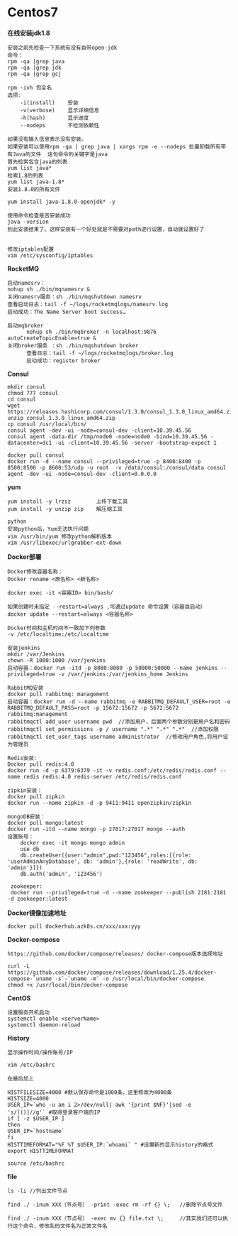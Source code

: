 # Centos7

**在线安装jdk1.8**

    安装之前先检查一下系统有没有自带open-jdk
    命令：
    rpm -qa |grep java
    rpm -qa |grep jdk
    rpm -qa |grep gcj

    rpm -ivh 包全名
    选项:
        -i(install)    安装
        -v(verbose)    显示详细信息
        -h(hash)       显示进度
        --nodeps       不检测依赖性

    如果没有输入信息表示没有安装。
    如果安装可以使用rpm -qa | grep java | xargs rpm -e --nodeps 批量卸载所有带有Java的文件  这句命令的关键字是java
    首先检索包含java的列表
    yum list java*
    检索1.8的列表
    yum list java-1.8*   
    安装1.8.0的所有文件

    yum install java-1.8.0-openjdk* -y
    
    使用命令检查是否安装成功
    java -version
    到此安装结束了。这样安装有一个好处就是不需要对path进行设置，自动就设置好了
    
    
    修改iptables配置
    vim /etc/sysconfig/iptables

**RocketMQ**
   
    启动namesrv：
    nohup sh ./bin/mqnamesrv &
    关闭namesrv服务：sh ./bin/mqshutdown namesrv
    查看启动日志：tail -f ~/logs/rocketmqlogs/namesrv.log
    启动成功：The Name Server boot success…
    
    启动mqbroker
          nohup sh ./bin/mqbroker -n localhost:9876 autoCreateTopicEnable=true &
    关闭broker服务 ：sh ./bin/mqshutdown broker
          查看日志：tail -f ~/logs/rocketmqlogs/broker.log
          启动成功：register broker

**Consul**
   
	mkdir consul
	chmod 777 consul
    cd consul
    wget https://releases.hashicorp.com/consul/1.3.0/consul_1.3.0_linux_amd64.zip
    unzip consul_1.3.0_linux_amd64.zip
    cp consul /usr/local/bin/
    consul agent -dev -ui -node=consul-dev -client=10.39.45.56
    consul agent -data-dir /tmp/node0 -node=node0 -bind=10.39.45.56 -datacenter=dc1 -ui -client=10.39.45.56 -server -bootstrap-expect 1

	docker pull consul
	docker run -d --name consul --privileged=true -p 8400:8400 -p 8500:8500 -p 8600:53/udp -u root  -v /data/consul:/consul/data consul agent -dev -ui -node=consul-dev -client=0.0.0.0

**yum**
   
    yum install -y lrzsz        上传下载工具
    yum install -y unzip zip	解压缩工具
    
    python
    安装python后，Yum无法执行问题
    vim /usr/bin/yum 修改python解析版本
    vim /usr/libexec/urlgrabber-ext-down

**Docker部署**

    Docker修改容器名称：
    Docker rename <原名称> <新名称>
	
	docker exec -it <容器ID> bin/bash/

	如果创建时未指定 --restart=always ,可通过update 命令设置（容器自启动）
	docker update --restart=always <容器名称>
    
    Docker时间和主机时间不一致加下列参数
    -v /etc/localtime:/etc/localtime

    安装jenkins
    mkdir /var/Jenkins
    chown -R 1000:1000 /var/jenkins
    启动容器：docker run -itd -p 8080:8080 -p 50000:50000 --name jenkins --privileged=true -v /var/jenkins:/var/jenkins_home Jenkins

    RabbitMQ安装
    docker pull rabbitmq: management
    启动容器：docker run -d --name rabbitmq -e RABBITMQ_DEFAULT_USER=root -e RABBITMQ_DEFAULT_PASS=root -p 15672:15672 -p 5672:5672 rabbitmq:management
	rabbitmqctl add_user username pwd  //添加用户，后面两个参数分别是用户名和密码
	rabbitmqctl set_permissions -p / username ".*" ".*" ".*"  //添加权限
	rabbitmqctl set_user_tags username administrator  //修改用户角色,将用户设为管理员

    Redis安装:
    Docker pull redis:4.0
    docker run -d -p 6379:6379 -it -v redis.conf:/etc/redis/redis.conf --name redis redis:4.0 redis-server /etc/redis/redis.conf

    zipkin安装：
    docker pull zipkin
    docker run --name zipkin -d -p 9411:9411 openzipkin/zipkin
    
    mongoDB安装：
    docker pull mongo:latest
    docker run -itd --name mongo -p 27017:27017 mongo --auth
    设置账号：
        docker exec -it mongo mongo admin
        use db
		db.createUser({user:"admin",pwd:"123456",roles:[{role: 'userAdminAnyDatabase', db: 'admin'},{role: 'readWrite', db: 'admin'}]})
        db.auth('admin', '123456')
        
     zookeeper:
     docker run --privileged=true -d --name zookeeper --publish 2181:2181  -d zookeeper:latest

**Docker镜像加速地址**

	docker pull dockerhub.azk8s.cn/xxx/xxx:yyy
	
**Docker-compose**

    https://github.com/docker/compose/releases/ docker-compose版本选择地址
    
    curl -L https://github.com/docker/compose/releases/download/1.25.4/docker-compose-`uname -s`-`uname -m` -o /usr/local/bin/docker-compose
    chmod +x /usr/local/bin/docker-compose
	
**CentOS**

    设置服务开机启动
    systemctl enable <serverName>
    systemctl daemon-reload


**History**
	
	显示操作时间/操作账号/IP

	vim /etc/bashrc

	在最后加上

	HISTFILESIZE=4000 #默认保存命令是1000条，这里修改为4000条
	HISTSIZE=4000
	USER_IP=`who -u am i 2>/dev/null| awk '{print $NF}'|sed -e 's/[()]//g'` #取得登录客户端的IP
	if [ -z $USER_IP ]
	then
	USER_IP=`hostname`
	fi
	HISTTIMEFORMAT="%F %T $USER_IP:`whoami` " #设置新的显示history的格式
	export HISTTIMEFORMAT

	source /etc/bashrc

**file**

	ls -li //列出文件节点

	find ./ -inum XXX（节点号） -print -exec rm -rf {} \;   //删除节点号文件

	find ./ -inum XXX（节点号） -exec mv {} file.txt \;     //其实我们还可以执行这个命令，修改乱码文件名为正常文件名